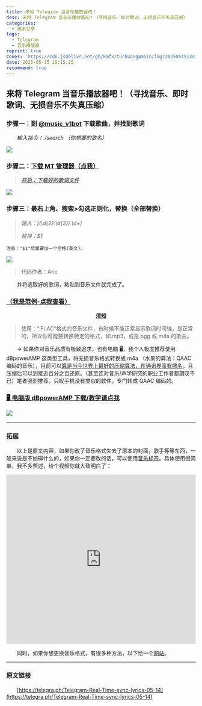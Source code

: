 ```yaml
---
title: 来将 Telegram 当音乐播放器吧！
desc: 来将 Telegram 当音乐播放器吧！（寻找音乐、即时歌词、无损音乐不失真压缩）
categories:
  - 技术分享
tags:
  - Telegram
  - 音乐播放器
reprint: true
cover: 'https://cdn.jsdelivr.net/gh/kmfx/tuchuang@main/img/202505151341967.jpg'
date: 2025-05-15 15:15:25
recommend: true
---
```


## 来将 Telegram 当音乐播放器吧！（寻找音乐、即时歌词、无损音乐不失真压缩）

### 步骤一：到 [@music_v1bot](https://t.me/music_v1bot) 下载歌曲，并找到歌词

　　*输入指令： /search （你想要的歌名）*

![](https://cdn.jsdelivr.net/gh/kmfx/tuchuang@main/img/202505151340118.jpg)

### 步骤二：[下载 MT 管理器（点我）](https://telegra.ph/Mtmanager-02-10-2)

> **_<u>开启：下载好的歌词文件</u>_**

![](https://cdn.jsdelivr.net/gh/kmfx/tuchuang@main/img/202505151343982.jpg)

### 步骤三：最右上角、搜索\>勾选正则化，替换（全部替换）

> _输入：\[(\d{2}:\d{2})\.\d+\]_
>
> _替换：$1_

`注意："$1"后面要加一个空格(英文)。`

![](https://cdn.jsdelivr.net/gh/kmfx/tuchuang@main/img/202505151346330.jpg)

> 代码作者：Aric

　　并将选取好的歌词，粘贴到音乐文件就完成了。

### [（我是范例-点我查看）](https://t.me/TESTLIVEUP)

<div style="text-align:center; font-weight:bold; text-decoration:underline;">须知</div>

> 使用：“.FLAC“格式的音乐文件，有时候不能正常显示歌词时间轴，是正常的，所以你可能要转换特定的格式，如.mp3，或是.ogg 或.m4a 的歌曲。

　　→ 如果你对音乐品质有极致追求，也有电脑 🖥️，我个人极度推荐使用 dBpowerAMP 这类型工具，将无损音乐格式转换成 m4a （水果的算法：QAAC 编码的音乐），目前可以[算是当今世界上最好的压缩算法，在通讯界享有盛名](https://telegra.ph/QAAC-%E5%8E%8B%E7%BC%A9%E9%9F%B3%E4%B9%90%E6%8A%80%E6%9C%AF%E8%AF%A6%E8%A7%A3-08-22)，且压缩后可以到接近百分之百还原。（甚至连对音乐/声学研究的职业工作者都讚叹不已）笔者强烈推荐，只叹手机没有类似的软件。专门转成 QAAC 编码的。

### [🖥️ 电脑版 dBpowerAMP 下载/教学请点我](https://t.me/haoruanfenxianggroup/369211)

![](https://cdn.jsdelivr.net/gh/kmfx/tuchuang@main/img/202505151358822.jpg)​

---

### 拓展

　　以上是原文内容，如果你改了音乐格式失去了原本的封面，歌手等等东西，一般来说是不妨碍什么的，如果你一定要改的话，可以使用[音乐标签](https://t.me/kemiaosw_me/394)。具体使用很简单，我不多赘述，给个视频你就大致明白了：​

<div style="text-align: center;">
  <iframe src="https://player.bilibili.com/player.html?isOutside=true&amp;aid=615163818&amp;bvid=BV1Jh4y1g7PV&amp;cid=1175422578&amp;p=1" 
          scrolling="no" 
          border="0" 
          frameborder="no" 
          framespacing="0" 
          allowfullscreen="true"
          style="width: 100%; max-width: 800px; height: 450px;">
  </iframe>
</div>

　　同时，如果你想更换音乐格式，有很多种方法，以下给一个[网站](https://convertio.co/zh/flac-m4a/)。

---

### 原文链接

　　[https://telegra.ph/Telegram-Real-Time-sync-lyrics-05-14](https://telegra.ph/Telegram-Real-Time-sync-lyrics-05-14)

　　‍
